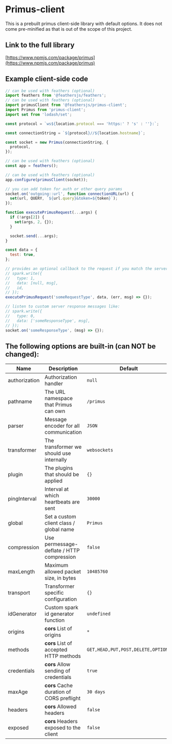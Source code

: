 # Primus-client

This is a prebuilt primus client-side library with default options. It does not come pre-minified as that is out of the scope of this project.

## Link to the full library

[https://www.npmjs.com/package/primus](https://www.npmjs.com/package/primus)

## Example client-side code

```javascript
// can be used with feathers (optional)
import feathers from '@feathersjs/feathers';
// can be used with feathers (optional)
import primusClient from '@feathersjs/primus-client';
import Primus from 'primus-client';
import set from 'lodash/set';

const protocol = `ws${location.protocol === 'https:' ? 's' : ''}:`;

const connectionString = `${protocol}//${location.hostname}`;

const socket = new Primus(connectionString, {
  protocol,
});

// can be used with feathers (optional)
const app = feathers();

// can be used with feathers (optional)
app.configure(primusClient(socket));

// you can add token for auth or other query params
socket.on('outgoing::url', function connectionURL(url) {
  set(url, QUERY, `${url.query}&token=${token}`);
});

function executePrimusRequest(...args) {
  if (!args[2]) {
    set(args, 2, {});
  }

  socket.send(...args);
}

const data = {
  test: true,
};

// provides an optional callback to the request if you match the server response type and id like:
// spark.write({
//   type: 1,
//   data: [null, msg],
//   id,
// });
executePrimusRequest('someRequestType', data, (err, msg) => {});

// listen to custom server response messages like:
// spark.write({
//   type: 0,
//   data: ['someResponseType', msg],
// });
socket.on('someResponseType', (msg) => {});
```

## The following options are built-in (can NOT be changed):

Name                | Description                               | Default
--------------------|-------------------------------------------|---------------
authorization       | Authorization handler                     | `null`
pathname            | The URL namespace that Primus can own     | `/primus`
parser              | Message encoder for all communication     | `JSON`
transformer         | The transformer we should use internally  | `websockets`
plugin              | The plugins that should be applied        | `{}`
pingInterval        | Interval at which heartbeats are sent     | `30000`
global              | Set a custom client class / global name   | `Primus`
compression         | Use permessage-deflate / HTTP compression | `false`
maxLength           | Maximum allowed packet size, in bytes     | `10485760`
transport           | Transformer specific configuration        | `{}`
idGenerator         | Custom spark id generator function        | `undefined`
origins             | **cors** List of origins                  | `*`
methods             | **cors** List of accepted HTTP methods    | `GET,HEAD,PUT,POST,DELETE,OPTIONS`
credentials         | **cors** Allow sending of credentials     | `true`
maxAge              | **cors** Cache duration of CORS preflight | `30 days`
headers             | **cors** Allowed headers                  | `false`
exposed             | **cors** Headers exposed to the client    | `false`
